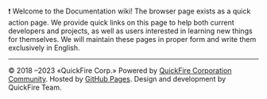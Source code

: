 ❗️ Welcome to the Documentation wiki! The browser page exists as a quick action page. We provide quick links on this page to help both current developers and projects, as well as users interested in learning new things for themselves. We will maintain these pages in proper form and write them exclusively in English.
***

© 2018 –2023 «QuickFire Corp.» Powered by [QuickFire Corporation Community](https://quickfirecorp.ru). Hosted by [GitHub Pages](https://pages.github.com/). Design and development by QuickFire Team.

